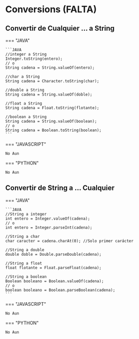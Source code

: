 # Conversions (FALTA)

## Convertir de Cualquier ... a String

=== "JAVA"

    ```JAVA
    //integer a String
    Integer.toString(entero);
    // o
    String cadena = String.valueOf(entero);

    //char a String
    String cadena = Character.toString(char);

    //double a String
    String cadena = String.valueOf(doble);

    //float a String
    String cadena = Float.toString(flotante);

    //boolean a String
    String cadena = String.valueOf(boolean);
    // o
    String cadena = Boolean.toString(boolean);
    ```

=== "JAVASCRIPT"

    No Aun

=== "PYTHON"

    No Aun

## Convertir de String a ... Cualquier

=== "JAVA"

    ```JAVA
    //String a integer
    int entero = Integer.valueOf(cadena);
    // o
    int entero = Integer.parseInt(cadena);

    //String a char
    char caracter = cadena.charAt(0); //Solo primer carácter

    //String a double
    double doble = Double.parseDouble(cadena);

    //String a float
    float flotante = Float.parseFloat(cadena);

    //String a boolean
    Boolean booleano = Boolean.valueOf(cadena);
    // o
    boolean booleano = Boolean.parseBoolean(cadena);
    ```

=== "JAVASCRIPT"

    No Aun

=== "PYTHON"

    No Aun
